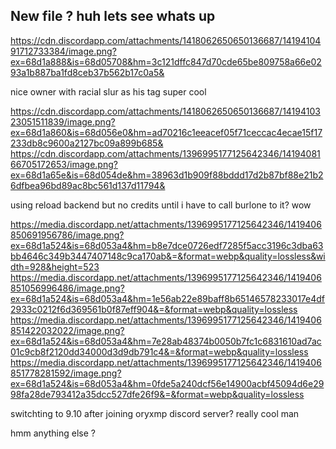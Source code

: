 ## New file ? huh lets see whats up

https://cdn.discordapp.com/attachments/1418062650650136687/1419410491712733384/image.png?ex=68d1a888&is=68d05708&hm=3c121dffc847d70cde65be809758a66e0293a1b887ba1fd8ceb37b562b17c0a5&

nice owner with racial slur as his tag super cool

https://cdn.discordapp.com/attachments/1418062650650136687/1419410323051511839/image.png?ex=68d1a860&is=68d056e0&hm=ad70216c1eeacef05f71ceccac4ecae15f17233db8c9600a2127bc09a899b685&
https://cdn.discordapp.com/attachments/1396995177125642346/1419408166705172653/image.png?ex=68d1a65e&is=68d054de&hm=38963d1b909f88bddd17d2b87bf88e21b26dfbea96bd89ac8bc561d137d11794&

using reload backend but no credits until i have to call burlone to it?
wow

https://media.discordapp.net/attachments/1396995177125642346/1419406850691956786/image.png?ex=68d1a524&is=68d053a4&hm=b8e7dce0726edf7285f5acc3196c3dba63bb4646c349b3447407148c9ca170ab&=&format=webp&quality=lossless&width=928&height=523
https://media.discordapp.net/attachments/1396995177125642346/1419406851056996486/image.png?ex=68d1a524&is=68d053a4&hm=1e56ab22e89baff8b65146578233017e4df2933c0212f6d369561b0f87eff904&=&format=webp&quality=lossless
https://media.discordapp.net/attachments/1396995177125642346/1419406851422032022/image.png?ex=68d1a524&is=68d053a4&hm=7e28ab48374b0050b7fc1c6831610ad7ac01c9cb8f2120dd34000d3d9db791c4&=&format=webp&quality=lossless
https://media.discordapp.net/attachments/1396995177125642346/1419406851778281592/image.png?ex=68d1a524&is=68d053a4&hm=0fde5a240dcf56e14900acbf45094d6e2998fa28de793412a35dcc527dfe26f9&=&format=webp&quality=lossless

switchting to 9.10 after joining oryxmp discord server? really cool man

hmm anything else ?
